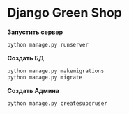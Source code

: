 # Django Green Shop

**Запустить сервер**
```python
python manage.py runserver
```

**Создать БД**
```python
python manage.py makemigrations
python manage.py migrate
```

**Создать Админа**
```python
python manage.py createsuperuser
```
